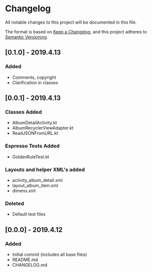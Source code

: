 # Changelog
All notable changes to this project will be documented in this file.

The format is based on [Keep a Changelog](https://keepachangelog.com/en/1.0.0/),
and this project adheres to [Semantic Versioning](https://semver.org/spec/v2.0.0.html).

## [0.1.0] - 2019.4.13
### Added
- Comments, copyright
- Clarification in classes

## [0.0.1] - 2019.4.13
### Classes Added
- AlbumDetailActivity.kt
- AlbumRecyclerViewAdapter.kt
- ReadJSONFromURL.kt

### Espresso Tests Added
- GoldenRuleTest.kt

### Layouts and helper XML's added
- activity_album_detail.xml
- layout_album_item.xml
- dimens.xml

### Deleted
- Default test files

## [0.0.0] - 2019.4.12
### Added
- Initial commit (includes all base files)
- README.md
- CHANGELOG.md

